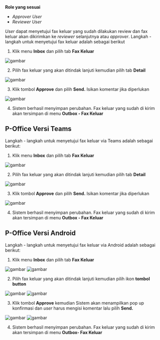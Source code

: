 **Role yang sesuai**

- *Approver User*
- *Reviewer User*

*User* dapat menyetujui fax keluar yang sudah dilakukan review dan fax keluar akan dikirimkan ke *reviewer* selanjutnya atau *approver*. Langkah - langkah untuk menyetujui fax keluar adalah sebagai berikut

1. Klik menu **Inbox** dan pilih tab **Fax Keluar**

![gambar](FaxKeluar/FK_Web/FK33.jpg)

2. Pilih fax keluar yang akan ditindak lanjuti kemudian pilih tab **Detail**

![gambar](FaxKeluar/FK_Web/FK34.jpg)

3. Klik tombol **Approve** dan pilih **Send.** Isikan komentar jika diperlukan

![gambar](FaxKeluar/FK_Web/FK35.jpg)

4. Sistem berhasil menyimpan perubahan. Fax keluar yang sudah di kirim akan tersimpan di menu **Outbox - Fax Keluar**


## **P-Office Versi Teams**

Langkah - langkah untuk menyetujui fax keluar via Teams adalah sebagai berikut:

1. Klik menu **Inbox** dan pilih tab **Fax Keluar**

![gambar](FaxKeluar/FK_Teams/FK36.png)

2. Pilih fax keluar yang akan ditindak lanjuti kemudian pilih tab **Detail**

![gambar](FaxKeluar/FK_Teams/FK37.png)

3. Klik tombol **Approve** dan pilih **Send.** Isikan komentar jika diperlukan

![gambar](FaxKeluar/FK_Teams/FK38.png)

4. Sistem berhasil menyimpan perubahan. Fax keluar yang sudah di kirim akan tersimpan di menu **Outbox - Fax Keluar**

## **P-Office Versi Android**

Langkah - langkah untuk menyetujui fax keluar via Android adalah sebagai berikut:

1. Klik menu **Inbox** dan pilih tab **Fax Keluar**

![gambar](FaxKeluar/FK_Android/SetujuFK/A01.jpg) ![gambar](FaxKeluar/FK_Android/SetujuFK/A02.jpg)

2. Pilih fax keluar yang akan ditindak lanjuti kemudian pilih ikon **tombol button**
   
![gambar](FaxKeluar/FK_Android/SetujuFK/A3.jpg) ![gambar](FaxKeluar/FK_Android/SetujuFK/A03.jpg)

3. Klik tombol **Approve** kemudian Sistem akan menampilkan pop up konfirmasi dan _user_ harus mengisi komentar lalu pilih **Send.**
   
![gambar](FaxKeluar/FK_Android/SetujuFK/A04.jpg) ![gambar](FaxKeluar/FK_Android/SetujuFK/A05.jpg)

4. Sistem berhasil menyimpan perubahan. Fax keluar yang sudah di kirim akan tersimpan di menu **Outbox- Fax Keluar**
